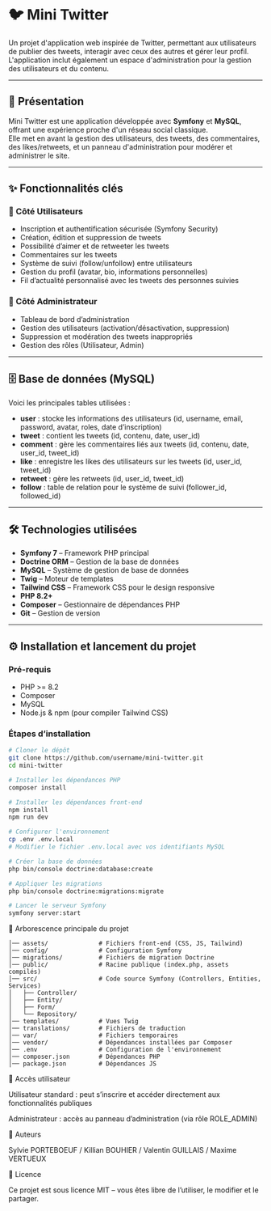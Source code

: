 # 🐦 Mini Twitter  

Un projet d'application web inspirée de Twitter, permettant aux utilisateurs de publier des tweets, interagir avec ceux des autres et gérer leur profil. L'application inclut également un espace d'administration pour la gestion des utilisateurs et du contenu.  

---

## 🚀 Présentation  

Mini Twitter est une application développée avec **Symfony** et **MySQL**, offrant une expérience proche d'un réseau social classique.  
Elle met en avant la gestion des utilisateurs, des tweets, des commentaires, des likes/retweets, et un panneau d'administration pour modérer et administrer le site.  

---

## ✨ Fonctionnalités clés  

### 👤 Côté Utilisateurs  
- Inscription et authentification sécurisée (Symfony Security)  
- Création, édition et suppression de tweets  
- Possibilité d’aimer et de retweeter les tweets  
- Commentaires sur les tweets  
- Système de suivi (follow/unfollow) entre utilisateurs  
- Gestion du profil (avatar, bio, informations personnelles)  
- Fil d’actualité personnalisé avec les tweets des personnes suivies  

### 🔑 Côté Administrateur  
- Tableau de bord d’administration  
- Gestion des utilisateurs (activation/désactivation, suppression)  
- Suppression et modération des tweets inappropriés  
- Gestion des rôles (Utilisateur, Admin)  

---

## 🗄️ Base de données (MySQL)  

Voici les principales tables utilisées :  

- **user** : stocke les informations des utilisateurs (id, username, email, password, avatar, roles, date d’inscription)  
- **tweet** : contient les tweets (id, contenu, date, user_id)  
- **comment** : gère les commentaires liés aux tweets (id, contenu, date, user_id, tweet_id)  
- **like** : enregistre les likes des utilisateurs sur les tweets (id, user_id, tweet_id)  
- **retweet** : gère les retweets (id, user_id, tweet_id)  
- **follow** : table de relation pour le système de suivi (follower_id, followed_id)  

---

## 🛠️ Technologies utilisées  

- **Symfony 7** – Framework PHP principal  
- **Doctrine ORM** – Gestion de la base de données  
- **MySQL** – Système de gestion de base de données  
- **Twig** – Moteur de templates  
- **Tailwind CSS** – Framework CSS pour le design responsive  
- **PHP 8.2+**  
- **Composer** – Gestionnaire de dépendances PHP  
- **Git** – Gestion de version  

---

## ⚙️ Installation et lancement du projet  

### Pré-requis  
- PHP >= 8.2  
- Composer  
- MySQL  
- Node.js & npm (pour compiler Tailwind CSS)  

### Étapes d’installation  

```bash
# Cloner le dépôt
git clone https://github.com/username/mini-twitter.git
cd mini-twitter

# Installer les dépendances PHP
composer install

# Installer les dépendances front-end
npm install
npm run dev

# Configurer l'environnement
cp .env .env.local
# Modifier le fichier .env.local avec vos identifiants MySQL

# Créer la base de données
php bin/console doctrine:database:create

# Appliquer les migrations
php bin/console doctrine:migrations:migrate

# Lancer le serveur Symfony
symfony server:start
```

🌳 Arborescence principale du projet


```mini-twitter/
│── assets/              # Fichiers front-end (CSS, JS, Tailwind)
│── config/              # Configuration Symfony
│── migrations/          # Fichiers de migration Doctrine
│── public/              # Racine publique (index.php, assets compilés)
│── src/                 # Code source Symfony (Controllers, Entities, Services)
│   ├── Controller/      
│   ├── Entity/          
│   ├── Form/            
│   └── Repository/      
│── templates/           # Vues Twig
│── translations/        # Fichiers de traduction
│── var/                 # Fichiers temporaires
│── vendor/              # Dépendances installées par Composer
│── .env                 # Configuration de l'environnement
│── composer.json        # Dépendances PHP
│── package.json         # Dépendances JS
```

🔑 Accès utilisateur

Utilisateur standard : peut s’inscrire et accéder directement aux fonctionnalités publiques

Administrateur : accès au panneau d’administration (via rôle ROLE_ADMIN)

👥 Auteurs

Sylvie PORTEBOEUF / Killian BOUHIER / Valentin GUILLAIS / Maxime VERTUEUX

📜 Licence

Ce projet est sous licence MIT – vous êtes libre de l’utiliser, le modifier et le partager.
